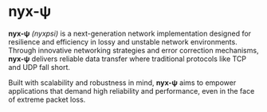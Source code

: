 # nyx-ψ

**nyx-ψ** _(nyxpsi)_ is a next-generation network implementation designed for resilience and efficiency in lossy and unstable network environments. Through innovative networking strategies and error correction mechanisms, **nyx-ψ** delivers reliable data transfer where traditional protocols like TCP and UDP fall short.

Built with scalability and robustness in mind, **nyx-ψ** aims to empower applications that demand high reliability and performance, even in the face of extreme packet loss.


